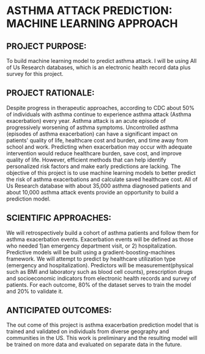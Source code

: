 # ASTHMA ATTACK PREDICTION: MACHINE LEARNING APPROACH 

## PROJECT PURPOSE:

To build machine learning model to predict asthma attack. I will be using All of Us Research databases, which is an electronic health record data plus survey for this project.

## PROJECT RATIONALE: 

Despite progress in therapeutic approaches, according to CDC about 50% of individuals with asthma continue to experience asthma attack (Asthma exacerbation) every year. Asthma attack is an acute episode of progressively worsening of asthma symptoms. Uncontrolled asthma (episodes of asthma exacerbation) can have a significant impact on patients' quality of life, healthcare cost and burden, and time away from school and work. Predicting when exacerbation may occur with adequate intervention would reduce healthcare burden, save cost, and improve quality of life. However, efficient methods that can help identify personalized risk factors and make early predictions are lacking. The objective of this project is to use machine learning models to better predict the risk of asthma exacerbations and calculate saved healthcare cost. All of Us Research database with about 35,000 asthma diagnosed patients and about 10,000 asthma attack events provide an opportunity to build a prediction model.

## SCIENTIFIC APPROACHES:

We will retrospectively build a cohort of asthma patients and follow them for asthma exacerbation events. Exacerbation events will be defined as those who needed  1)an emergency department visit, or 2) hospitalization. Predictive models will be built using a gradient-boosting-machines framework. We will attempt to predict by healthcare utilization type (emergency and hospitalization). Predictors will be measurement(physical such as BMI and laboratory such as blood cell counts), prescription drugs and socioeconomic indicators from electronic health records and survey of patients. For each outcome, 80% of the dataset serves to train the model and 20% to validate it.

## ANTICIPATED OUTCOMES:

The out come of this project is asthma exacerbation prediction model that is trained and validated on individuals from diverse geography and communities in the US. This work is preliminary and the resulting model will be trained on more data and evaluated on separate data in the future. 



